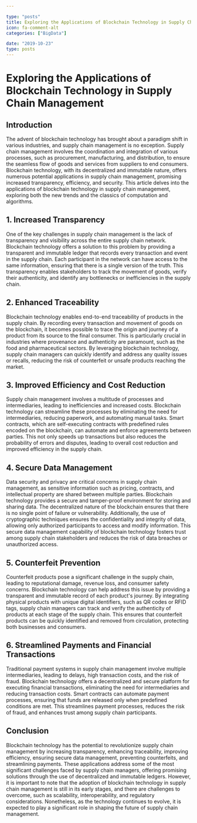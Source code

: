 ```yaml
---

type: "posts"
title: Exploring the Applications of Blockchain Technology in Supply Chain Management
icon: fa-comment-alt
categories: ["BigData"]

date: "2019-10-23"
type: posts
---
```





# Exploring the Applications of Blockchain Technology in Supply Chain Management

## Introduction

The advent of blockchain technology has brought about a paradigm shift in various industries, and supply chain management is no exception. Supply chain management involves the coordination and integration of various processes, such as procurement, manufacturing, and distribution, to ensure the seamless flow of goods and services from suppliers to end consumers. Blockchain technology, with its decentralized and immutable nature, offers numerous potential applications in supply chain management, promising increased transparency, efficiency, and security. This article delves into the applications of blockchain technology in supply chain management, exploring both the new trends and the classics of computation and algorithms.

## 1. Increased Transparency

One of the key challenges in supply chain management is the lack of transparency and visibility across the entire supply chain network. Blockchain technology offers a solution to this problem by providing a transparent and immutable ledger that records every transaction and event in the supply chain. Each participant in the network can have access to the same information, ensuring that there is a single version of the truth. This transparency enables stakeholders to track the movement of goods, verify their authenticity, and identify any bottlenecks or inefficiencies in the supply chain.

## 2. Enhanced Traceability

Blockchain technology enables end-to-end traceability of products in the supply chain. By recording every transaction and movement of goods on the blockchain, it becomes possible to trace the origin and journey of a product from its source to the final consumer. This is particularly crucial in industries where provenance and authenticity are paramount, such as the food and pharmaceutical sectors. By leveraging blockchain technology, supply chain managers can quickly identify and address any quality issues or recalls, reducing the risk of counterfeit or unsafe products reaching the market.

## 3. Improved Efficiency and Cost Reduction

Supply chain management involves a multitude of processes and intermediaries, leading to inefficiencies and increased costs. Blockchain technology can streamline these processes by eliminating the need for intermediaries, reducing paperwork, and automating manual tasks. Smart contracts, which are self-executing contracts with predefined rules encoded on the blockchain, can automate and enforce agreements between parties. This not only speeds up transactions but also reduces the probability of errors and disputes, leading to overall cost reduction and improved efficiency in the supply chain.

## 4. Secure Data Management

Data security and privacy are critical concerns in supply chain management, as sensitive information such as pricing, contracts, and intellectual property are shared between multiple parties. Blockchain technology provides a secure and tamper-proof environment for storing and sharing data. The decentralized nature of the blockchain ensures that there is no single point of failure or vulnerability. Additionally, the use of cryptographic techniques ensures the confidentiality and integrity of data, allowing only authorized participants to access and modify information. This secure data management capability of blockchain technology fosters trust among supply chain stakeholders and reduces the risk of data breaches or unauthorized access.

## 5. Counterfeit Prevention

Counterfeit products pose a significant challenge in the supply chain, leading to reputational damage, revenue loss, and consumer safety concerns. Blockchain technology can help address this issue by providing a transparent and immutable record of each product's journey. By integrating physical products with unique digital identifiers, such as QR codes or RFID tags, supply chain managers can track and verify the authenticity of products at each stage of the supply chain. This ensures that counterfeit products can be quickly identified and removed from circulation, protecting both businesses and consumers.

## 6. Streamlined Payments and Financial Transactions

Traditional payment systems in supply chain management involve multiple intermediaries, leading to delays, high transaction costs, and the risk of fraud. Blockchain technology offers a decentralized and secure platform for executing financial transactions, eliminating the need for intermediaries and reducing transaction costs. Smart contracts can automate payment processes, ensuring that funds are released only when predefined conditions are met. This streamlines payment processes, reduces the risk of fraud, and enhances trust among supply chain participants.

## Conclusion

Blockchain technology has the potential to revolutionize supply chain management by increasing transparency, enhancing traceability, improving efficiency, ensuring secure data management, preventing counterfeits, and streamlining payments. These applications address some of the most significant challenges faced by supply chain managers, offering promising solutions through the use of decentralized and immutable ledgers. However, it is important to note that the adoption of blockchain technology in supply chain management is still in its early stages, and there are challenges to overcome, such as scalability, interoperability, and regulatory considerations. Nonetheless, as the technology continues to evolve, it is expected to play a significant role in shaping the future of supply chain management.